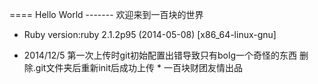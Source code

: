 ==== Hello World
------- 欢迎来到一百块的世界

* Ruby version:ruby 2.1.2p95 (2014-05-08) [x86_64-linux-gnu]<br>

* 2014/12/5 第一次上传时git初始配置出错导致只有bolg一个奇怪的东西 删除.git文件夹后重新init后成功上传
          * 一百块财团友情出品
